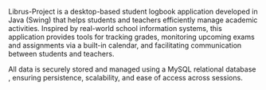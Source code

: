 Librus-Project is a desktop-based student logbook application developed in Java (Swing) that helps students and teachers efficiently manage academic activities. Inspired by real-world school information systems, this application provides tools for tracking grades, monitoring upcoming exams and assignments via a built-in calendar, and facilitating communication between students and teachers.

All data is securely stored and managed using a MySQL relational database , ensuring persistence, scalability, and ease of access across sessions.
